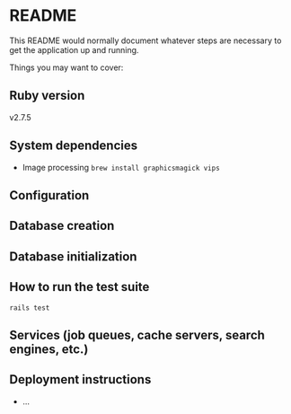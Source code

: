 # README

This README would normally document whatever steps are necessary to get the
application up and running.

Things you may want to cover:

## Ruby version
v2.7.5

## System dependencies

* Image processing `brew install graphicsmagick vips`

## Configuration

## Database creation

## Database initialization

## How to run the test suite

`rails test`

## Services (job queues, cache servers, search engines, etc.)

## Deployment instructions

* ...
